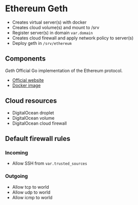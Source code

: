 # Ethereum Geth

- Creates virtual server(s) with docker
- Creates cloud volume(s) and mount to /srv
- Register server(s) in domain `var.domain`
- Creates cloud firewall and apply network policy to server(s)
- Deploy geth in `/srv/ethereum`

## Components

_Geth_ Official Go implementation of the Ethereum protocol.

- [Official website](https://geth.ethereum.org)
- [Docker image](https://hub.docker.com/r/ethereum/client-go)

## Cloud resources

- DigitalOcean droplet
- DigitalOcean volume
- DigitalOcean cloud firewall

## Default firewall rules

### Incoming

- Allow SSH from `var.trusted_sources`

### Outgoing

- Allow tcp to world
- Allow udp to world
- Allow icmp to world
